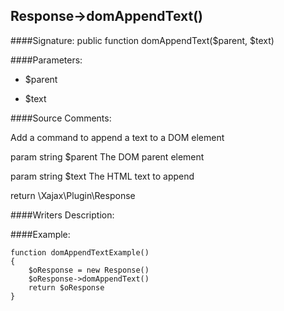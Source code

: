 ## Response->domAppendText()

####Signature: public function domAppendText($parent, $text)

####Parameters:

* $parent

* $text




####Source Comments:

Add a command to append a text to a DOM element



param string		$parent				The DOM parent element

param string		$text				The HTML text to append



return \Xajax\Plugin\Response



####Writers Description:


####Example:
```
function domAppendTextExample()
{
    $oResponse = new Response()
    $oResponse->domAppendText()
    return $oResponse
}
```